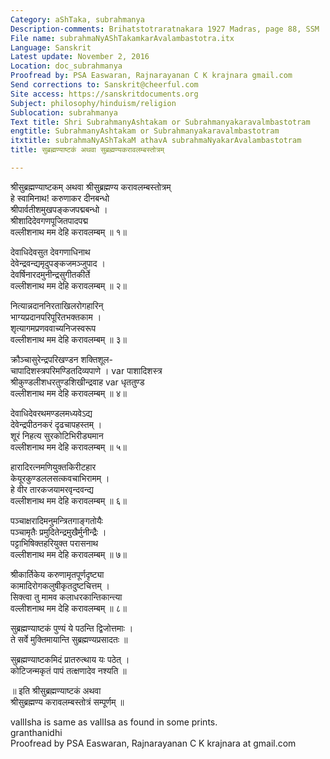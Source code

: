 ```yaml
---
Category: aShTaka, subrahmanya
Description-comments: Brihatstotraratnakara 1927 Madras, page 88, SSM
File name: subrahmaNyAShTakamkarAvalambastotra.itx
Language: Sanskrit
Latest update: November 2, 2016
Location: doc_subrahmanya
Proofread by: PSA Easwaran, Rajnarayanan C K krajnara gmail.com
Send corrections to: Sanskrit@cheerful.com
Site access: https://sanskritdocuments.org
Subject: philosophy/hinduism/religion
Sublocation: subrahmanya
Text title: Shri SubrahmanyAshtakam or Subrahmanyakaravalmbastotram
engtitle: SubrahmanyAshtakam or Subrahmanyakaravalmbastotram
itxtitle: subrahmaNyAShTakaM athavA subrahmaNyakarAvalambastotram
title: सुब्रह्मण्याष्टकं अथवा सुब्रह्मण्यकरावलम्बस्तोत्रम्

---
```

  
 श्रीसुब्रह्मण्याष्टकम् अथवा श्रीसुब्रह्मण्य करावलम्बस्तोत्रम्   
हे स्वामिनाथ! करुणाकर दीनबन्धो  
    श्रीपार्वतीशमुखपङ्कजपद्मबन्धो ।  
श्रीशादिदेवगणपूजितपादपद्म  
    वल्लीशनाथ मम देहि करावलम्बम् ॥ १॥  
  
देवाधिदेवसुत देवगणाधिनाथ  
    देवेन्द्रवन्द्यमृदुपङ्कजमञ्जुपाद ।  
देवर्षिनारदमुनीन्द्रसुगीतकीर्ते  
    वल्लीशनाथ मम देहि करावलम्बम् ॥ २॥  
  
नित्यान्नदाननिरताखिलरोगहारिन्  
    भाग्यप्रदानपरिपूरितभक्तकाम ।  
शृत्यागमप्रणववाच्यनिजस्वरूप  
    वल्लीशनाथ मम देहि करावलम्बम् ॥ ३॥  
  
क्रौञ्चासुरेन्द्रपरिखण्डन शक्तिशूल-  
    चापादिशस्त्रपरिमण्डितदिव्यपाणे ।  var  पाशादिशस्त्र  
श्रीकुण्डलीशधरतुण्डशिखीन्द्रवाह  var  धृततुण्ड  
    वल्लीशनाथ मम देहि करावलम्बम् ॥ ४॥  
  
देवाधिदेवरथमण्डलमध्यवेऽद्य  
    देवेन्द्रपीठनकरं दृढचापहस्तम् ।  
शूरं निहत्य सुरकोटिभिरीड्यमान  
    वल्लीशनाथ मम देहि करावलम्बम् ॥ ५॥  
  
हारादिरत्नमणियुक्तकिरीटहार  
    केयूरकुण्डललसत्कवचाभिरामम् ।  
हे वीर तारकजयामरवृन्दवन्द्य  
    वल्लीशनाथ मम देहि करावलम्बम् ॥ ६॥  
  
पञ्चाक्षरादिमनुमन्त्रितगाङ्गतोयैः  
    पञ्चामृतैः प्रमुदितेन्द्रमुखैर्मुनीन्द्रैः ।  
पट्टाभिषिक्तहरियुक्त परासनाथ  
    वल्लीशनाथ मम देहि करावलम्बम् ॥ ७॥  
  
श्रीकार्तिकेय करुणामृतपूर्णदृष्ट्या  
    कामादिरोगकलुषीकृतदुष्टचित्तम् ।  
सिक्त्वा तु मामव कलाधरकान्तिकान्त्या  
    वल्लीशनाथ मम देहि करावलम्बम् ॥ ८॥  
  
सुब्रह्मण्याष्टकं पुण्यं ये पठन्ति द्विजोत्तमाः ।  
ते सर्वे मुक्तिमायान्ति सुब्रह्मण्यप्रसादतः ॥  
  
सुब्रह्मण्याष्टकमिदं प्रातरुत्थाय यः पठेत् ।  
कोटिजन्मकृतं पापं तत्क्षणादेव नश्यति ॥  
  
॥ इति श्रीसुब्रह्मण्याष्टकं अथवा  
श्रीसुब्रह्मण्य करावलम्बस्तोत्रं सम्पूर्णम् ॥  
  
  
vallIsha is same as vallIsa as found in some prints.  
granthanidhi  
Proofread by PSA Easwaran, Rajnarayanan C K krajnara at gmail.com  
  
